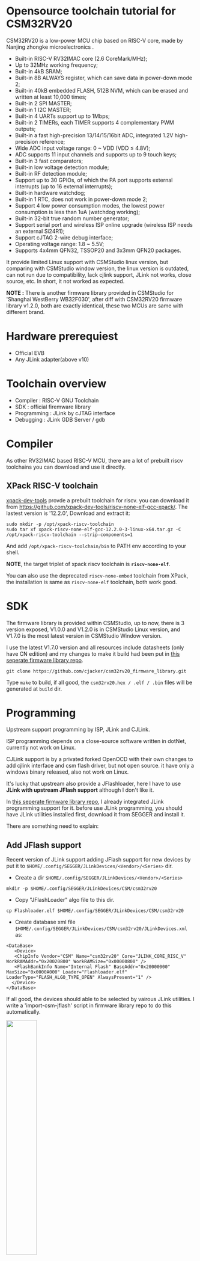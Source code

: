 # Opensource toolchain tutorial for CSM32RV20

CSM32RV20 is a low-power MCU chip based on RISC-V core, made by Nanjing zhongke microelectronics .
- Built-in RISC-V RV32IMAC core (2.6 CoreMark/MHz);
- Up to 32MHz working frequency;
- Built-in 4kB SRAM;
- Built-in 8B ALWAYS register, which can save data in power-down mode 2;
- Built-in 40kB embedded FLASH, 512B NVM, which can be erased and written at least 10,000 times;
- Built-in 2 SPI MASTER;
- Built-in 1 I2C MASTER;
- Built-in 4 UARTs support up to 1Mbps;
- Built-in 2 TIMERs, each TIMER supports 4 complementary PWM outputs;
- Built-in a fast high-precision 13/14/15/16bit ADC, integrated 1.2V high-precision reference;
- Wide ADC input voltage range: 0 ~ VDD (VDD ≤ 4.8V);
- ADC supports 11 input channels and supports up to 9 touch keys;
- Built-in 3 fast comparators;
- Built-in low voltage detection module;
- Built-in RF detection module;
- Support up to 30 GPIOs, of which the PA port supports external interrupts (up to 16 external interrupts);
- Built-in hardware watchdog;
- Built-in 1 RTC, does not work in power-down mode 2;
- Support 4 low power consumption modes, the lowest power consumption is less than 1uA (watchdog working);
- Built-in 32-bit true random number generator;
- Support serial port and wireless ISP online upgrade (wireless ISP needs an external Si24R1);
- Support cJTAG 2-wire debug interface;
- Operating voltage range: 1.8 ~ 5.5V;
- Supports 4x4mm QFN32, TSSOP20 and 3x3mm QFN20 packages.

It provide limited Linux support with CSMStudio linux version, but comparing with CSMStudio window version, the linux version is outdated, can not run due to compatibility, lack cjlink support, JLink not works, close source, etc. In short, it not worked as expected.

**NOTE :** There is another firmware library provided in CSMStudio for 'Shanghai WestBerry WB32F030', after diff with CSM32RV20 firmware library v1.2.0, both are exactly identical, these two MCUs are same with different brand.

# Hardware prerequiest
- Official EVB
- Any JLink adapter(above v10)

# Toolchain overview
- Compiler : RISC-V GNU Toolchain
- SDK : official firemware library
- Programming : JLink by cJTAG interface
- Debugging : JLink GDB Server / gdb

# Compiler

As other RV32IMAC based RISC-V MCU, there are a lot of prebuilt riscv toolchains you can download and use it directly.

## XPack RISC-V toolchain

[xpack-dev-tools](https://github.com/xpack-dev-tools/riscv-none-elf-gcc-xpack/) provde a prebuilt toolchain for riscv. you can download it from https://github.com/xpack-dev-tools/riscv-none-elf-gcc-xpack/. The lastest version is '12.2.0', Download and extract it:

```
sudo mkdir -p /opt/xpack-riscv-toolchain
sudo tar xf xpack-riscv-none-elf-gcc-12.2.0-3-linux-x64.tar.gz -C /opt/xpack-riscv-toolchain --strip-components=1
```

And add `/opt/xpack-riscv-toolchain/bin` to PATH env according to your shell.

**NOTE**, the target triplet of xpack riscv toolchain is **`riscv-none-elf`**.

You can also use the deprecated `riscv-none-embed` toolchain from XPack, the installation is same as `riscv-none-elf` toolchain, both work good.

# SDK

The firmware library is provided within CSMStudio, up to now, there is 3 version exposed, V1.0.0 and V1.2.0 is in CSMStudio Linux version, and V1.7.0 is the most latest version in CSMStudio Window version. 

I use the latest V1.7.0 version and all resources include datasheets (only have CN edition) and my changes to make it build had been put in [this seperate firmware library repo](https://github.com/cjacker/csm32rv20_firmware_library).

```
git clone https://github.com/cjacker/csm32rv20_firmware_library.git
```

Type `make` to build, if all good, the `csm32rv20.hex / .elf / .bin` files will be generated at `build` dir.


# Programming

Upstream support programming by ISP, JLink and CJLink.

ISP programming depends on a close-source software written in dotNet, currently not work on Linux.

CJLink support is by a privated forked OpenOCD with their own changes to add cjlink interface and csm flash driver, but not open source. it have only a windows binary released, also not work on Linux.

It's lucky that upstream also provide a JFlashloader, here I have to use **JLink with upstream JFlash support** although I don't like it.

In [this seperate firmware library repo](https://github.com/cjacker/csm32rv20_firmware_library), I already integrated JLink programming support for it. before use JLink programming, you should have JLink utilities installed first, download it from SEGGER and install it.

There are something need to explain:

## Add JFlash support

Recent version of JLink support adding JFlash support for new devices by put it to `$HOME/.config/SEGGER/JLinkDevices/<Vendor>/<Series>` dir.

- Create a dir `$HOME/.config/SEGGER/JLinkDevices/<Vendor>/<Series>`
```
mkdir -p $HOME/.config/SEGGER/JLinkDevices/CSM/csm32rv20
```

- Copy "JFlashLoader" algo file to this dir.
```
cp Flashloader.elf $HOME/.config/SEGGER/JLinkDevices/CSM/csm32rv20
```

- Create database xml file `$HOME/.config/SEGGER/JLinkDevices/CSM/csm32rv20/JLinkDevices.xml` as:
```
<DataBase>
   <Device>
   <ChipInfo Vendor="CSM" Name="csm32rv20" Core="JLINK_CORE_RISC_V" WorkRAMAddr="0x20020800" WorkRAMSize="0x00000800" />
   <FlashBankInfo Name="Internal Flash" BaseAddr="0x20000000" MaxSize="0x0000A000" Loader="Flashloader.elf" LoaderType="FLASH_ALGO_TYPE_OPEN" AlwaysPresent="1" />
  </Device>
</DataBase>
```

If all good, the devices should able to be selected by vairous JLink utilities. I write a 'import-csm-jflash' script in firmware library repo to do this automatically.

<img src="misc/selectdevice.png" width="40%" />

## Prepare csmflash.JLinkScript

After JFlash support added, you also have to perpare a JLink script `csmflash.JLinkScript` for csm32rv20, refer to "Short connect sequence' section of https://wiki.segger.com/J-Link_cJTAG_specifics :

> By default, J-Link will use the standard connect sequence. 
> In order to make J-Link to use the short one instead, a command string needs to be executed before connecting to the device: "SetcJTAGInitMode = 1". 

**It is important, otherwise JLink utilities will fail to connect CSM32RV20.**

The script content as below:

```
int ConfigTargetSettings(void) {
  JLINK_ExecCommand("SetcJTAGInitMode = 1");
  return 0;
}

/* original contents from CSMStudio */
int InitTarget(void) {
  JLINK_ExecCommand("SetCompareMode = 0");
  JLINK_ExecCommand("SetVerifyDownload = 0");
  JLINK_ExecCommand("SetSkipProgOnCRCMatch= 0");
  return 0;
}
```

## Prepare flash.jlink JLink commandfile

Here I use `JLinkExe` to program since it doesn't require GUI, create a flash.jlink as :

```
loadfile build/csm32rv20.hex
exit
```

## Program
Wire up JLink adapter and Official EVB cJTAG interface as:

| JLink | CSM32RV20 |
|-------|-----------|
| VRef  | 3v3       |
| GND   | GND       |
| TMS   | TMSC      |
| TCK   | TCKC      |

You can use JFlash (not JFlashLite) to program csm32rv20, choose the 'cJTAG' interface, set up the device and select 'csmflash.JLinkScript':

<img src="misc/jflash.png" width="40%" />

Here I use the command line:
```
JLinkExe -device csm32rv20 -if cJTAG -speed 4000 -jtagconf -1,-1 -JLinkScriptFile ./Devices/csmflash.JLinkScript -autoconnect 1 -nogui 1 -commandfile flash.jlink
```

The output looks like:
```
Device "CSM32RV20" selected.

Connecting to target via cJTAG
ConfigTargetSettings() start
ConfigTargetSettings() end - Took 0ms
InitTarget() start
InitTarget() end - Took 0ms
TotalIRLen = 5, IRPrint = 0x01
JTAG chain detection found 1 devices:
 #0 Id: 0x00000001, IRLen: 05, Unknown device
Debug architecture:
  RISC-V debug: 0.13
  AddrBits: 7
  DataBits: 32
  IdleClks: 5
Memory access:
  Via system bus: No
  Via ProgBuf: Yes (2 ProgBuf entries)
  Via abstract command (AAM): May be tried as last resort
DataBuf: 1 entries
  autoexec[0] implemented: Yes
Detected: RV32 core
Temp. halting CPU for for feature detection...
HW instruction/data BPs: 4
Support set/clr BPs while running: No
HW data BPs trigger before execution of inst
CSR access via abs. commands: No
Feature detection done. Restarting core...
BG memory access support: No
Memory zones:
  Zone: "Default" Description: Default access mode
RISC-V identified.
'loadfile': Performing implicit reset & halt of MCU.
RISC-V: Performing reset via <ndmreset>
Downloading file [build/csm32rv20.hex]...
Comparing flash   [100%] Done.
Erasing flash     [100%] Done.
Programming flash [100%] Done.
J-Link: Flash download: Bank 0 @ 0x20000000: 1 range affected (7680 bytes)
J-Link: Flash download: Total: 5.055s (Prepare: 0.799s, Erase: 0.818s, Program: 3.340s, Restore: 0.097s)
J-Link: Flash download: Program speed: 2 KB/s
O.K.
J-Link>exit

Script processing completed.
```

After programmed, the LED on official EVB should blink.


# Debugging

If we can use JLink to program, then we can always use it for debugging.

Run `JLinkGDBServerCLExe` as:
```
JLinkGDBServerCLExe -select USB -device csm32rv20 -endian little  -timeout 4000 -novd -if cJTAG -s -speed 4000 -ir -LocalhostOnly  -JLinkDevicesXMLPath `pwd`/Devices/ -jlinkscriptfile `pwd`/Devices/csmflash.JLinkScript
```

The output looks like:
```
Checking target voltage...
Target voltage: 3.27 V
Listening on TCP/IP port 2331
Connecting to target...

J-Link found 1 JTAG device, Total IRLen = 5
JTAG ID: 0x00000001 (RISC-V)
Halting core...
RISC-V RV32 detected. Using RV32 register set for communication with GDB
Core implements no FPU
Initializing CPU registers...Connected to target
Waiting for GDB connection...
```

NOTE `Listening on TCP/IP port 2331`, port 2331 will be used later.


Open new terminal window and run:
```
riscv-none-elf-gdb build/csm32rv20.elf
```

After '(gdb)` prompt show:
```
(gdb) target remote :2331
Remote debugging using :2331
warning: Can not parse XML target description; XML support was disabled at compile time
0x00000000 in ?? ()
(gdb) load
Loading section .init, size 0x126 lma 0x20000000
Loading section .text, size 0x1a0c lma 0x20000140
Loading section .rodata, size 0x138 lma 0x20001b4c
Loading section .data, size 0x64 lma 0x20001c84
Start address 0x20000000, load size 7374
Transfer rate: 1800 KB/sec, 1843 bytes/write.
(gdb) list main.c:50
45          //GPIO_Write(GPIOA,PIN14,GPIO_RESET); //GPIO 输出
46          //GPIO_Write(GPIOA,PIN15,GPIO_RESET); //GPIO 输出
47
48          //GPIO_Toggle(GPIOA,PIN15); //GPIO 翻转
49          //GPIO_MODE_Init(GPIOA,PIN15,GPIO_MODE_INTPUT); //GPIO 模式
50          for(uint8_t i=0;i<10;i++)
51          {
52              GPIO_Toggle(GPIOA,PIN8); //GPIO 翻转
53              Delay32M_ms(100);
54          }
(gdb) b 53
Breakpoint 1 at 0x2000016e: file src/main.c, line 53.
(gdb) c
Continuing.

Breakpoint 1, main () at src/main.c:53
53              Delay32M_ms(100);
(gdb)
```

# Project tempate
The firmware library is also project template.

To build:
```
make
```

To program:
```
make flash
```

To debug:
```
make debug
```
